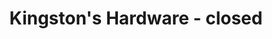 ---
title: "Kingston's Hardware - closed"
url: /dublin/kingstons-hardware-closed/
shop: Eisenwaren
---